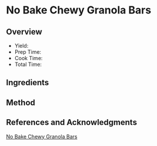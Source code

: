 # No Bake Chewy Granola Bars

## Overview

- Yield:
- Prep Time:
- Cook Time:
- Total Time:

## Ingredients


## Method



## References and Acknowledgments

[No Bake Chewy Granola Bars](http://backtothecuttingboard.com/dessert/no-bake-chewy-granola-bars/)
